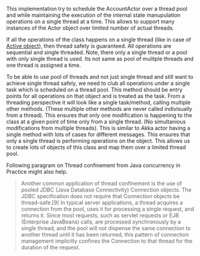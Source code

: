 This implementation try to schedule the AccountActor over a thread pool and while maintaining the execution of the internal state manupulation operations on a single thread at a time. This allows to support many instances of the Actor object over limited number of actual threads. 

If all the operations of the class happens on a single thread (like in case of [Active object](https://en.wikipedia.org/wiki/Active_object)), then thread safety is guaranteed. All operations are sequential and single threaded. Note, there only a single thread or a pool with only single thread is used. Its not same as pool of mulitple threads and one thread is assigned a time. 

To be able to use pool of threads and not just single thread and still want to achieve single thread safely, we need to club all operations under a single task which is scheduled on a thread pool. This method should be entry points for all operations on that object and is treated as the task. From a threading perspective it will look like a single task/method, calling multiple other methods. (These multiple other methods are never called indivisually from a thread). This ensures that only one modification is happening to the class at a given point of time only from a single thread. (No simultanious modifications from multiple threads). This is similar to Akka actor having a single method with lots of cases for different messages. This ensures that only a single thread is performing operations on the object. This allows us to create lots of objects of this class and map them over a limited thread pool. 

Following paragram on Thread confinement from Java concurrency in Practice might also help.

> Another common application of thread confinement is the use of pooled JDBC (Java Database Connectivity) Connection objects. The JDBC specification does not require that Connection objects be thread-safe.[9] In typical server applications, a thread acquires a connection from the pool, uses it for processing a single request, and returns it. Since most requests, such as servlet requests or EJB (Enterprise JavaBeans) calls, are processed synchronously by a single thread, and the pool will not dispense the same connection to another thread until it has been returned, this pattern of connection management implicitly confines the Connection to that thread for the duration of the request.
